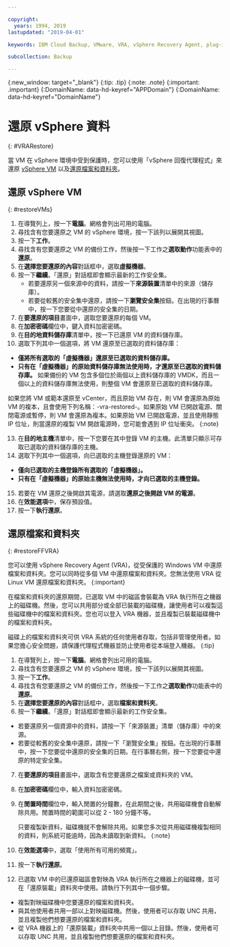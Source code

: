 ```yaml
---

copyright:
  years: 1994, 2019
lastupdated: "2019-04-01"

keywords: IBM Cloud Backup, VMware, VRA, vSphere Recovery Agent, plug-in, plugin, EVault, Carbonite, vSphere

subcollection: Backup

---
```

{:new_window: target="_blank"}
{:tip: .tip}
{:note: .note}
{:important: .important}
{:DomainName: data-hd-keyref="APPDomain"}
{:DomainName: data-hd-keyref="DomainName"}

# 還原 vSphere 資料
{: #VRARestore}

當 VM 在 vSphere 環境中受到保護時，您可以使用「vSphere 回復代理程式」來還原 [vSphere VM](#restoreVMs) 以及[還原檔案和資料夾](#restoreFFVRA)。

## 還原 vSphere VM
{: #restoreVMs}

1.	在導覽列上，按一下**電腦**。網格會列出可用的電腦。
2.	尋找含有您要還原之 VM 的 vSphere 環境，按一下該列以展開其視圖。
3.	按一下**工作**。
4.	尋找含有您要還原之 VM 的備份工作，然後按一下工作之**選取動作**功能表中的**還原**。
5.	在**選擇您要還原的內容**對話框中，選取**虛擬機器**。
6.	按一下**繼續**。「還原」對話框即會顯示最新的工作安全集。
    * 若要還原另一個來源中的資料，請按一下**來源裝置**清單中的來源（儲存庫）。
    *	若要從較舊的安全集中還原，請按一下**瀏覽安全集**按鈕。在出現的行事曆中，按一下您要從中還原的安全集的日期。
7.	在**要還原的項目**畫面中，選取您要還原的每個 VM。
8.	在**加密密碼**欄位中，鍵入資料加密密碼。
9.	在**目的地資料儲存庫**清單中，按一下已還原 VM 的資料儲存庫。
10.	選取下列其中一個選項，將 VM 還原至已選取的資料儲存庫：
  * **僅將所有選取的「虛擬機器」還原至已選取的資料儲存庫。**
  * **只有在「虛擬機器」的原始資料儲存庫無法使用時，才還原至已選取的資料儲存庫。** 如果備份的 VM 包含多個位於兩個以上資料儲存庫的 VMDK，而且一個以上的資料儲存庫無法使用，則整個 VM 會還原至已選取的資料儲存庫。

  如果您將 VM 或範本還原至 vCenter，而且原始 VM 存在，則 VM 會還原為原始 VM 的複本，且會使用下列名稱：<VMname>-vra-restored-<Date>。如果原始 VM 已開啟電源、關閉電源或暫停，則 VM 會還原為複本。如果原始 VM 已開啟電源，並且使用靜態 IP 位址，則當還原的複製 VM 開啟電源時，您可能會遇到 IP 位址衝突。
  {:note}

13.	在**目的地主機**清單中，按一下您要在其中登錄 VM 的主機。此清單只顯示可存取已選取的資料儲存庫的主機。
14.	選取下列其中一個選項，向已選取的主機登錄還原的 VM：
  * **僅向已選取的主機登錄所有選取的「虛擬機器」。**
  * **只有在「虛擬機器」的原始主機無法使用時，才向已選取的主機登錄。**
15.	若要在 VM 還原之後開啟其電源，請選取**還原之後開啟 VM 的電源**。
16.	在**效能選項**中，保存預設值。
17.	按一下**執行還原**。

## 還原檔案和資料夾
{: #restoreFFVRA}

您可以使用 vSphere Recovery Agent (VRA)，從受保護的 Windows VM 中還原檔案和資料夾。您可以同時從多個 VM 中還原檔案和資料夾。您無法使用 VRA 從 Linux VM 還原檔案和資料夾。
{:important}

在檔案和資料夾的還原期間，已選取 VM 中的磁區會裝載為 VRA 執行所在之機器上的磁碟機。然後，您可以共用部分或全部已裝載的磁碟機，讓使用者可以複製這些磁碟機中的檔案和資料夾。您也可以登入 VRA 機器，並且複製已裝載磁碟機中的檔案和資料夾。

磁碟上的檔案和資料夾可供 VRA 系統的任何使用者存取，包括非管理使用者。如果您擔心安全問題，請保護代理程式機器並防止使用者從本端登入機器。
{:tip}

1. 在導覽列上，按一下**電腦**。網格會列出可用的電腦。
2. 尋找含有您要還原之 VM 的 vSphere 環境，按一下該列以展開其視圖。
3. 按一下**工作**。
4. 尋找含有您要還原之 VM 的備份工作，然後按一下工作之**選取動作**功能表中的**還原**。
5. 在**選擇您要還原的內容**對話框中，選取**檔案和資料夾**。
6. 按一下**繼續**。「還原」對話框即會顯示最新的工作安全集。
  * 若要還原另一個資源中的資料，請按一下「來源裝置」清單（儲存庫）中的來源。
  * 若要從較舊的安全集中還原，請按一下「瀏覽安全集」按鈕。在出現的行事曆中，按一下您要從中還原的安全集的日期。在行事曆右側，按一下您要從中還原的特定安全集。
7. 在**要還原的項目**畫面中，選取含有您要還原之檔案或資料夾的 VM。
8. 在**加密密碼**欄位中，輸入資料加密密碼。
9. 在**閒置時間**欄位中，輸入閒置的分鐘數，在此期間之後，共用磁碟機會自動解除共用。閒置時間的範圍可以從 2 - 180 分鐘不等。

    只要複製新資料，磁碟機就不會解除共用。如果您多次從共用磁碟機複製相同的資料，則系統可能逾時，因為未讀取到新資料。
    {:note}

10.	在**效能選項**中，選取「使用所有可用的頻寬」。
11.	按一下**執行還原**。
12. 已選取 VM 中的已還原磁區會對映為 VRA 執行所在之機器上的磁碟機，並可在「還原裝載」資料夾中使用。請執行下列其中一個步驟。
  * 複製對映磁碟機中您要還原的檔案和資料夾。
  * 與其他使用者共用一部以上對映磁碟機。然後，使用者可以存取 UNC 共用，並且複製他們想要還原的檔案和資料夾。
  * 從 VRA 機器上的「還原裝載」資料夾中共用一個以上目錄。然後，使用者可以存取 UNC 共用，並且複製他們想要還原的檔案和資料夾。
